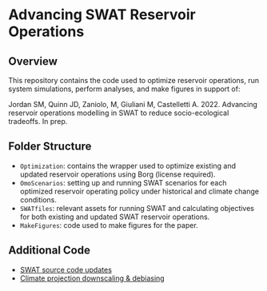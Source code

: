 # Advancing SWAT Reservoir Operations 

## Overview
This repository contains the code used to optimize reservoir operations, run system simulations, perform analyses, and make figures in support of:

Jordan SM, Quinn JD, Zaniolo, M, Giuliani M, Castelletti A. 2022. Advancing reservoir operations modelling in SWAT to
reduce socio-ecological tradeoffs. In prep.

## Folder Structure
* `Optimization`: contains the wrapper used to optimize existing and updated reservoir operations using Borg (license required). 
* `OmoScenarios`: setting up and running SWAT scenarios for each optimized reservoir operating policy under historical and climate change conditions. 
* `SWATfiles`: relevant assets for running SWAT and calculating objectives for both existing and updated SWAT reservoir operations. 
* `MakeFigures`: code used to make figures for the paper.


## Additional Code
* [SWAT source code updates](https://github.com/sjordan29/SWAT-source-code-updates)
* [Climate projection downscaling & debiasing](https://github.com/sjordan29/omo-cmip-downscaling-debias)  

